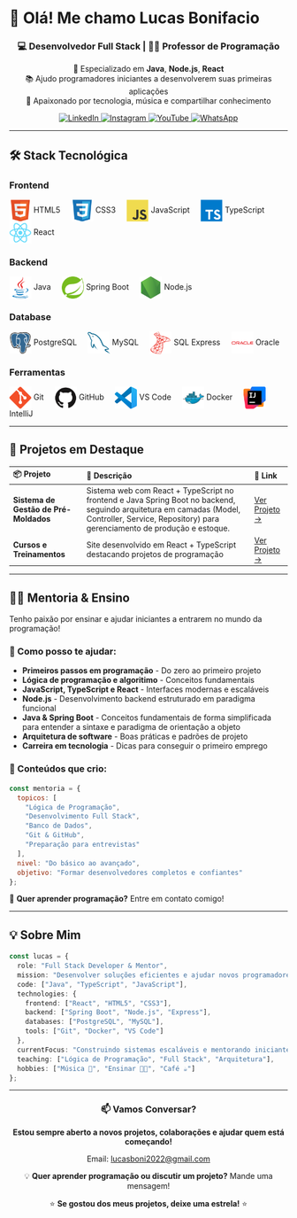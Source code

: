 # 👋 Olá! Me chamo Lucas Bonifacio

<div align="center">
  
### 💻 Desenvolvedor Full Stack | 👨‍🏫 Professor de Programação

🌱 Especializado em **Java**, **Node.js**, **React**  
📚 Ajudo programadores iniciantes a desenvolverem suas primeiras aplicações  
🚀 Apaixonado por tecnologia, música e compartilhar conhecimento

<a href="https://www.linkedin.com/in/lucas-bonifacio-41b71b308/" target="_blank">
  <img src="https://img.shields.io/badge/LinkedIn-0077B5?style=for-the-badge&logo=linkedin&logoColor=white" alt="LinkedIn">
</a>
<a href="https://www.instagram.com/lucasboniprogramador?igsh=ZXFkbm55eHpxMmk3&utm_source=qr" target="_blank">
  <img src="https://img.shields.io/badge/Instagram-E4405F?style=for-the-badge&logo=instagram&logoColor=white" alt="Instagram">
</a>
<a href="https://www.youtube.com/@LucasBoniProgramador" target="_blank">
  <img src="https://img.shields.io/badge/YouTube-FF0000?style=for-the-badge&logo=youtube&logoColor=white" alt="YouTube">
</a>
<a href="https://wa.me/5565992221821" target="_blank">
  <img src="https://img.shields.io/badge/WhatsApp-25D366?style=for-the-badge&logo=whatsapp&logoColor=white" alt="WhatsApp">
</a>


</div>

---

## 🛠️ Stack Tecnológica

### Frontend
<p>
  <img align="center" alt="HTML5" height="40" width="40" src="https://raw.githubusercontent.com/devicons/devicon/master/icons/html5/html5-original.svg"> HTML5
  &nbsp;&nbsp;&nbsp;
  <img align="center" alt="CSS3" height="40" width="40" src="https://raw.githubusercontent.com/devicons/devicon/master/icons/css3/css3-original.svg"> CSS3
    &nbsp;&nbsp;&nbsp;
 <img align="center" alt="JavaScript" height="40" width="40" src="https://raw.githubusercontent.com/devicons/devicon/master/icons/javascript/javascript-original.svg"> JavaScript
    &nbsp;&nbsp;&nbsp;
  <img align="center" alt="TypeScript" height="40" width="40" src="https://raw.githubusercontent.com/devicons/devicon/master/icons/typescript/typescript-original.svg"> TypeScript
    &nbsp;&nbsp;&nbsp;
  <img align="center" alt="React" height="40" width="40" src="https://raw.githubusercontent.com/devicons/devicon/master/icons/react/react-original.svg"> React

</p>

### Backend
<p>
  <img align="center" alt="Java" height="40" width="40" src="https://raw.githubusercontent.com/devicons/devicon/master/icons/java/java-original.svg"> Java
  &nbsp;&nbsp;&nbsp;
  <img align="center" alt="Spring" height="40" width="40" src="https://raw.githubusercontent.com/devicons/devicon/master/icons/spring/spring-original.svg"> Spring Boot
  &nbsp;&nbsp;&nbsp;
  <img align="center" alt="Node.js" height="40" width="40" src="https://raw.githubusercontent.com/devicons/devicon/master/icons/nodejs/nodejs-original.svg"> Node.js
</p>

### Database
<p>
  <img align="center" alt="PostgreSQL" height="40" width="40" src="https://raw.githubusercontent.com/devicons/devicon/master/icons/postgresql/postgresql-original.svg"> PostgreSQL
  &nbsp;&nbsp;&nbsp;
  <img align="center" alt="MySQL" height="40" width="40" src="https://raw.githubusercontent.com/devicons/devicon/master/icons/mysql/mysql-original.svg"> MySQL
  &nbsp;&nbsp;&nbsp;
  <img align="center" alt="SQL Express" height="40" width="40" src="https://raw.githubusercontent.com/devicons/devicon/master/icons/microsoftsqlserver/microsoftsqlserver-plain.svg"> SQL Express
  &nbsp;&nbsp;&nbsp;
  <img align="center" alt="Oracle" height="40" width="40" src="https://raw.githubusercontent.com/devicons/devicon/master/icons/oracle/oracle-original.svg"> Oracle
</p>

### Ferramentas
<p>
  <img align="center" alt="Git" height="40" width="40" src="https://raw.githubusercontent.com/devicons/devicon/master/icons/git/git-original.svg"> Git
  &nbsp;&nbsp;&nbsp;
  <img align="center" alt="GitHub" height="40" width="40" src="https://raw.githubusercontent.com/devicons/devicon/master/icons/github/github-original.svg"> GitHub
  &nbsp;&nbsp;&nbsp;
  <img align="center" alt="VS Code" height="40" width="40" src="https://raw.githubusercontent.com/devicons/devicon/master/icons/vscode/vscode-original.svg"> VS Code
  &nbsp;&nbsp;&nbsp;
  <img align="center" alt="Docker" height="40" width="40" src="https://raw.githubusercontent.com/devicons/devicon/master/icons/docker/docker-original.svg"> Docker
    &nbsp;&nbsp;&nbsp;
  <img align="center" alt="IntelliJ" height="40" width="40" src="https://raw.githubusercontent.com/devicons/devicon/master/icons/intellij/intellij-original.svg"> IntelliJ
</p>

---

## 🚀 Projetos em Destaque

<div align="center">

| 📦 Projeto | 📝 Descrição | 🔗 Link |
|:-----------|:------------|:--------|
| **Sistema de Gestão de Pré-Moldados** | Sistema web com React + TypeScript no frontend e Java Spring Boot no backend, seguindo arquitetura em camadas (Model, Controller, Service, Repository) para gerenciamento de produção e estoque. | [Ver Projeto →](https://github.com/lucasboni2022/PremolExpert) |
| **Cursos e Treinamentos** | Site desenvolvido em React + TypeScript destacando projetos de programação  | [Ver Projeto →](https://do0aodevjr.site/) |

</div>


---

## 👨‍🏫 Mentoria & Ensino

Tenho paixão por ensinar e ajudar iniciantes a entrarem no mundo da programação!

### 🎯 Como posso te ajudar:

- **Primeiros passos em programação** - Do zero ao primeiro projeto
- **Lógica de programação e algoritimo** - Conceitos fundamentais
- **JavaScript, TypeScript e React** - Interfaces modernas e escaláveis
- **Node.js** - Desenvolvimento backend estruturado em paradigma funcional 
- **Java & Spring Boot** - Conceitos fundamentais de forma simplificada para entender a sintaxe e paradigma de orientação a objeto
- **Arquitetura de software** - Boas práticas e padrões de projeto
- **Carreira em tecnologia** - Dicas para conseguir o primeiro emprego

### 📖 Conteúdos que crio:

```javascript
const mentoria = {
  topicos: [
    "Lógica de Programação",
    "Desenvolvimento Full Stack",
    "Banco de Dados",
    "Git & GitHub",
    "Preparação para entrevistas"
  ],
  nivel: "Do básico ao avançado",
  objetivo: "Formar desenvolvedores completos e confiantes"
};
```

💬 **Quer aprender programação?** Entre em contato comigo!

---

## 💡 Sobre Mim

```typescript
const lucas = {
  role: "Full Stack Developer & Mentor",
  mission: "Desenvolver soluções eficientes e ajudar novos programadores",
  code: ["Java", "TypeScript", "JavaScript"],
  technologies: {
    frontend: ["React", "HTML5", "CSS3"],
    backend: ["Spring Boot", "Node.js", "Express"],
    databases: ["PostgreSQL", "MySQL"],
    tools: ["Git", "Docker", "VS Code"]
  },
  currentFocus: "Construindo sistemas escaláveis e mentorando iniciantes",
  teaching: ["Lógica de Programação", "Full Stack", "Arquitetura"],
  hobbies: ["Música 🎸", "Ensinar 👨‍🏫", "Café ☕"]
};
```

---

<div align="center">

### 📫 Vamos Conversar?

**Estou sempre aberto a novos projetos, colaborações e ajudar quem está começando!**

   Email: lucasboni2022@gmail.com

💡 **Quer aprender programação ou discutir um projeto?** Mande uma mensagem!

⭐ **Se gostou dos meus projetos, deixe uma estrela!** ⭐

</div>
